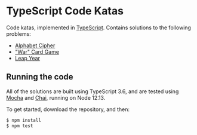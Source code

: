 # TypeScript Code Katas

Code katas, implemented in [TypeScript](https://www.typescriptlang.org/). Contains solutions to the following problems:

- [Alphabet Cipher](https://github.com/gigasquid/wonderland-clojure-katas/tree/master/alphabet-cipher)
- ["War" Card Game](https://github.com/gigasquid/wonderland-clojure-katas/tree/master/card-game-war)
- [Leap Year](https://github.com/garora/TDD-Katas/blob/master/KatasReadme.md#leap-year-)

## Running the code
All of the solutions are built using TypeScript 3.6, and are tested using [Mocha][mocha] and [Chai][chai], running on Node 12.13.

[mocha]: http://mochajs.org/
[chai]: http://chaijs.com/

To get started, download the repository, and then:

```bash
$ npm install
$ npm test
```
